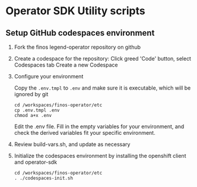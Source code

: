 
# Operator SDK Utility scripts

## Setup GitHub codespaces environment

1. Fork the finos legend-operator repository on github

2. Create a codespace for the repository: Click greed 'Code' button, select Codespaces tab Create a new Codespace

3. Configure your environment

    Copy the `.env.tmpl` to `.env` and make sure it is executable, which will be ignored by git 
    ```
    cd /workspaces/finos-operator/etc
    cp .env.tmpl .env
    chmod a+x .env
    ```

    Edit the .env file. Fill in the empty variables for your environment, and check the derived variables fit your specific environment. 

4. Review build-vars.sh, and update as necessary

5. Initialize the codespaces environment by installing the openshift client and operator-sdk

    ```
    cd /workspaces/finos-operator/etc
    . ./codespaces-init.sh
    ```

